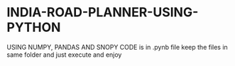 # INDIA-ROAD-PLANNER-USING-PYTHON
USING NUMPY, PANDAS AND SNOPY
CODE is in .pynb file
keep the files in same folder and just execute and enjoy

